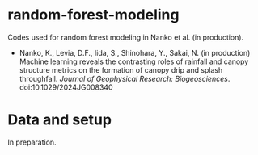 # random-forest-modeling
Codes used for random forest modeling in Nanko et al. (in production). 

- Nanko, K., Levia, D.F., Iida, S., Shinohara, Y., Sakai, N. (in production) Machine learning reveals the contrasting roles of rainfall and canopy structure metrics on the formation of canopy drip and splash throughfall. *Journal of Geophysical Research: Biogeosciences*. doi:10.1029/2024JG008340

# Data and setup
In preparation.
